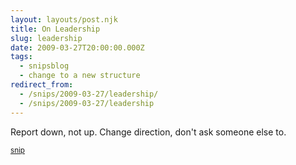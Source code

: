 ```yaml
---
layout: layouts/post.njk
title: On Leadership
slug: leadership
date: 2009-03-27T20:00:00.000Z
tags:
  - snipsblog
  - change to a new structure
redirect_from:
  - /snips/2009-03-27/leadership/
  - /snips/2009-03-27/leadership
---
```

Report down, not up.
Change direction, don't ask someone else to.

<small>[snip](https://github.com/isaacs/snips)</small>
